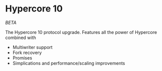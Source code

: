 # Hypercore 10

_BETA_

The Hypercore 10 protocol upgrade.
Features all the power of Hypercore combined with

* Multiwriter support
* Fork recovery
* Promises
* Simplications and performance/scaling improvements
